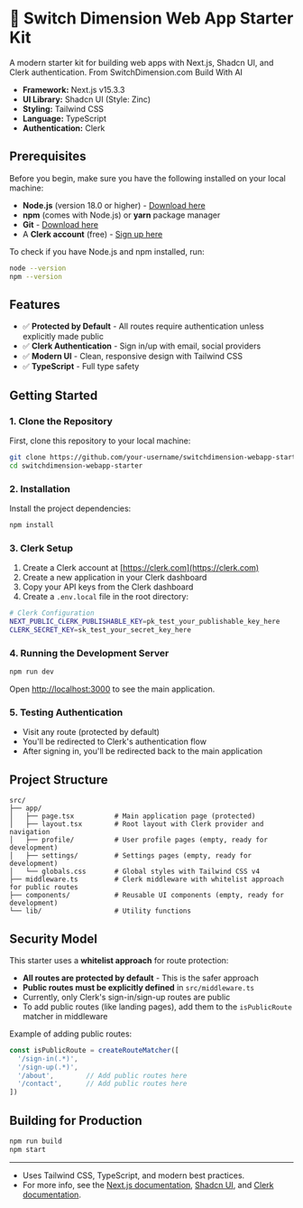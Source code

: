 # 🚀 Switch Dimension Web App Starter Kit

A modern starter kit for building web apps with Next.js, Shadcn UI, and Clerk authentication. From SwitchDimension.com Build With AI

- **Framework:** Next.js v15.3.3
- **UI Library:** Shadcn UI (Style: Zinc)
- **Styling:** Tailwind CSS
- **Language:** TypeScript
- **Authentication:** Clerk

## Prerequisites

Before you begin, make sure you have the following installed on your local machine:

- **Node.js** (version 18.0 or higher) - [Download here](https://nodejs.org/)
- **npm** (comes with Node.js) or **yarn** package manager
- **Git** - [Download here](https://git-scm.com/)
- A **Clerk account** (free) - [Sign up here](https://clerk.com)

To check if you have Node.js and npm installed, run:
```bash
node --version
npm --version
```

## Features

- ✅ **Protected by Default** - All routes require authentication unless explicitly made public
- ✅ **Clerk Authentication** - Sign in/up with email, social providers
- ✅ **Modern UI** - Clean, responsive design with Tailwind CSS
- ✅ **TypeScript** - Full type safety

## Getting Started

### 1. Clone the Repository

First, clone this repository to your local machine:

```bash
git clone https://github.com/your-username/switchdimension-webapp-starter.git
cd switchdimension-webapp-starter
```

### 2. Installation

Install the project dependencies:

```bash
npm install
```

### 3. Clerk Setup

1. Create a Clerk account at [https://clerk.com](https://clerk.com)
2. Create a new application in your Clerk dashboard
3. Copy your API keys from the Clerk dashboard
4. Create a `.env.local` file in the root directory:

```bash
# Clerk Configuration
NEXT_PUBLIC_CLERK_PUBLISHABLE_KEY=pk_test_your_publishable_key_here
CLERK_SECRET_KEY=sk_test_your_secret_key_here


```

### 4. Running the Development Server

```bash
npm run dev
```

Open [http://localhost:3000](http://localhost:3000) to see the main application.

### 5. Testing Authentication

- Visit any route (protected by default)
- You'll be redirected to Clerk's authentication flow
- After signing in, you'll be redirected back to the main application

## Project Structure

```
src/
├── app/
│   ├── page.tsx          # Main application page (protected)
│   ├── layout.tsx        # Root layout with Clerk provider and navigation
│   ├── profile/          # User profile pages (empty, ready for development)
│   ├── settings/         # Settings pages (empty, ready for development)
│   └── globals.css       # Global styles with Tailwind CSS v4
├── middleware.ts         # Clerk middleware with whitelist approach for public routes
├── components/           # Reusable UI components (empty, ready for development)
└── lib/                  # Utility functions
```

## Security Model

This starter uses a **whitelist approach** for route protection:

- **All routes are protected by default** - This is the safer approach
- **Public routes must be explicitly defined** in `src/middleware.ts`
- Currently, only Clerk's sign-in/sign-up routes are public
- To add public routes (like landing pages), add them to the `isPublicRoute` matcher in middleware

Example of adding public routes:
```typescript
const isPublicRoute = createRouteMatcher([
  '/sign-in(.*)',
  '/sign-up(.*)',
  '/about',        // Add public routes here
  '/contact',      // Add public routes here
])
```

## Building for Production

```bash
npm run build
npm start
```

---

- Uses Tailwind CSS, TypeScript, and modern best practices.
- For more info, see the [Next.js documentation](https://nextjs.org/docs), [Shadcn UI](https://ui.shadcn.com/), and [Clerk documentation](https://clerk.com/docs).
